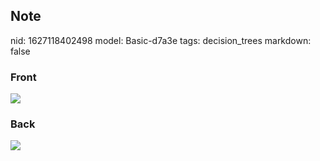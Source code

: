 ## Note
nid: 1627118402498
model: Basic-d7a3e
tags: decision_trees
markdown: false

### Front
<img src="paste-d1b7a3ed6907e7172ff05dbdd9bc8db8c553142e.jpg">

### Back
<img src="paste-d6470aaca5b0bca4fc4eccaebb2999e143e745dd.jpg">
